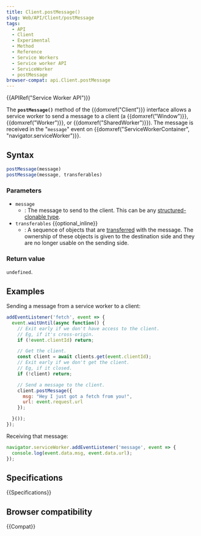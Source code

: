 ```yaml
---
title: Client.postMessage()
slug: Web/API/Client/postMessage
tags:
  - API
  - Client
  - Experimental
  - Method
  - Reference
  - Service Workers
  - Service worker API
  - ServiceWorker
  - postMessage
browser-compat: api.Client.postMessage
---
```

{{APIRef("Service Worker API")}}

The **`postMessage()`** method of the
{{domxref("Client")}} interface allows a service worker to send a message to a client
(a {{domxref("Window")}}, {{domxref("Worker")}}, or {{domxref("SharedWorker")}}). The
message is received in the "`message`" event on
{{domxref("ServiceWorkerContainer", "navigator.serviceWorker")}}.

## Syntax

```js
postMessage(message)
postMessage(message, transferables)
```

### Parameters

- `message`
  - : The message to send to the client. This can be any [structured-clonable
    type](/en-US/docs/Web/API/Web_Workers_API/Structured_clone_algorithm).
- `transferables` {{optional_inline}}
  - : A sequence of objects that are [transferred](/en-US/docs/Web/API/Transferable) with the message. The
    ownership of these objects is given to the destination side and they are no longer
    usable on the sending side.

### Return value

`undefined`.

## Examples

Sending a message from a service worker to a client:

```js
addEventListener('fetch', event => {
  event.waitUntil(async function() {
    // Exit early if we don't have access to the client.
    // Eg, if it's cross-origin.
    if (!event.clientId) return;

    // Get the client.
    const client = await clients.get(event.clientId);
    // Exit early if we don't get the client.
    // Eg, if it closed.
    if (!client) return;

    // Send a message to the client.
    client.postMessage({
      msg: "Hey I just got a fetch from you!",
      url: event.request.url
    });

  }());
});
```

Receiving that message:

```js
navigator.serviceWorker.addEventListener('message', event => {
  console.log(event.data.msg, event.data.url);
});
```

## Specifications

{{Specifications}}

## Browser compatibility

{{Compat}}
